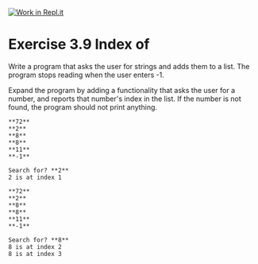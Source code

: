 [![Work in Repl.it](https://classroom.github.com/assets/work-in-replit-14baed9a392b3a25080506f3b7b6d57f295ec2978f6f33ec97e36a161684cbe9.svg)](https://classroom.github.com/online_ide?assignment_repo_id=5375364&assignment_repo_type=AssignmentRepo)
# Exercise 3.9 Index of

Write a program that asks the user for strings and adds them to a list. The program stops reading when the user enters -1.

Expand the program by adding a functionality that asks the user for a number, and reports that number's index in the list. If the number is not found, the program should not print anything.

```plaintext
**72**
**2**
**8**
**8**
**11**
**-1**

Search for? **2**
2 is at index 1
```

```plaintext
**72**
**2**
**8**
**8**
**11**
**-1**

Search for? **8**
8 is at index 2
8 is at index 3
```
